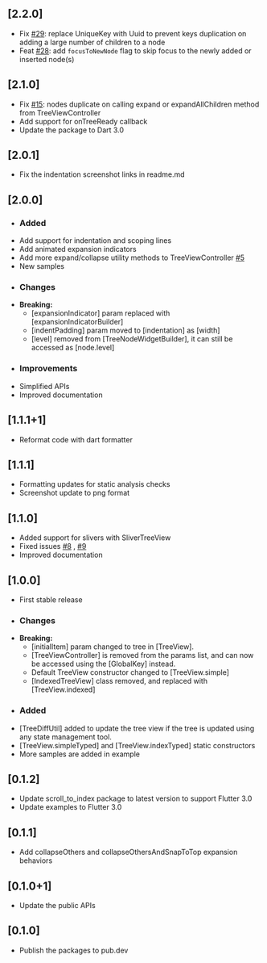 ## [2.2.0]

* Fix [#29](https://github.com/embraceitmobile/animated_tree_view/issues/29): replace UniqueKey with Uuid to prevent keys duplication on adding a large number of children to a node
* Feat [#28](https://github.com/embraceitmobile/animated_tree_view/pull/28): add `focusToNewNode` flag to skip focus to the newly added or inserted node(s) 

## [2.1.0]

* Fix [#15](https://github.com/embraceitmobile/animated_tree_view/issues/15): nodes duplicate on
  calling expand or expandAllChildren method from TreeViewController
* Add support for onTreeReady callback
* Update the package to Dart 3.0

## [2.0.1]

* Fix the indentation screenshot links in readme.md

## [2.0.0]

* ### Added
* Add support for indentation and scoping lines
* Add animated expansion indicators
* Add more expand/collapse utility methods to
  TreeViewController [#5](https://github.com/embraceitmobile/animated_tree_view/issues/5)
* New samples
* ### Changes
* **Breaking:**
    * [expansionIndicator] param replaced with [expansionIndicatorBuilder]
    * [indentPadding] param moved to [indentation] as [width]
    * [level] removed from [TreeNodeWidgetBuilder], it can still be accessed as [node.level]
* ### Improvements
* Simplified APIs
* Improved documentation

## [1.1.1+1]

* Reformat code with dart formatter

## [1.1.1]

* Formatting updates for static analysis checks
* Screenshot update to png format

## [1.1.0]

* Added support for slivers with SliverTreeView
* Fixed issues [#8](https://github.com/embraceitmobile/animated_tree_view/issues/8)
  , [#9](https://github.com/embraceitmobile/animated_tree_view/issues/9)
* Improved documentation

## [1.0.0]

* First stable release
* ### Changes
* **Breaking:**
    * [initialItem] param changed to tree in [TreeView].
    * [TreeViewController] is removed from the params list, and can now be accessed using
      the [GlobalKey] instead.
    * Default TreeView constructor changed to [TreeView.simple]
    * [IndexedTreeView] class removed, and replaced with [TreeView.indexed]
* ### Added
* [TreeDiffUtil] added to update the tree view if the tree is updated using any state management
  tool.
* [TreeView.simpleTyped] and [TreeView.indexTyped] static constructors
* More samples are added in example

## [0.1.2]

* Update scroll_to_index package to latest version to support Flutter 3.0
* Update examples to Flutter 3.0

## [0.1.1]

* Add collapseOthers and collapseOthersAndSnapToTop expansion behaviors

## [0.1.0+1]

* Update the public APIs

## [0.1.0]

* Publish the packages to pub.dev
